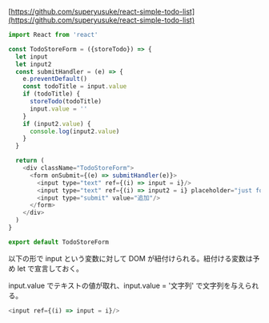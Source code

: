 [https://github.com/superyusuke/react-simple-todo-list](https://github.com/superyusuke/react-simple-todo-list)

```js
import React from 'react'

const TodoStoreForm = ({storeTodo}) => {
  let input
  let input2
  const submitHandler = (e) => {
    e.preventDefault()
    const todoTitle = input.value
    if (todoTitle) {
      storeTodo(todoTitle)
      input.value = ''
    }
    if (input2.value) {
      console.log(input2.value)
    }
  }

  return (
    <div className="TodoStoreForm">
      <form onSubmit={(e) => submitHandler(e)}>
        <input type="text" ref={(i) => input = i}/>
        <input type="text" ref={(i) => input2 = i} placeholder="just for console.log"/>
        <input type="submit" value="追加"/>
      </form>
    </div>
  )
}

export default TodoStoreForm
```

以下の形で input という変数に対して DOM が紐付けられる。紐付ける変数は予め let で宣言しておく。

input.value でテキストの値が取れ、input.value = '文字列' で文字列を与えられる。 

```js
<input ref={(i) => input = i}/>
```




